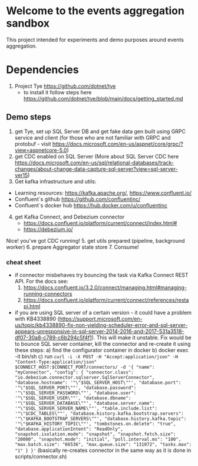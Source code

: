 # Welcome to the events aggregation sandbox

This project intended for experiments and demo purposes around events aggregation.

# Dependencies
1. Project Tye https://github.com/dotnet/tye
    - to install it follow steps here https://github.com/dotnet/tye/blob/main/docs/getting_started.md


## Demo steps
1. get Tye, set up SQL Server DB and get fake data gen built using GRPC service and client 
   (for those who are not familiar with GRPC and protobuf - visit https://docs.microsoft.com/en-us/aspnet/core/grpc/?view=aspnetcore-5.0)
2. get CDC enabled on SQL Server (More about SQL Server CDC here https://docs.microsoft.com/en-us/sql/relational-databases/track-changes/about-change-data-capture-sql-server?view=sql-server-ver15)
3.  Get kafka infrastructure and utils:
   - Learning resources: https://kafka.apache.org/, https://www.confluent.io/
   - Confluent`s github https://github.com/confluentinc/
   - Confluent`s docker hub https://hub.docker.com/u/confluentinc
4. get Kafka Connect, and Debezium connector
   - https://docs.confluent.io/platform/current/connect/index.html#
   - https://debezium.io/


Nice! you've got CDC running!
5. get utils prepared (pipeline, background worker)
6. prepare Aggregator state store
7. Consume!

### cheat sheet

- if connector misbehaves try bouncing the task via Kafka Connect REST API.
  For the docs see:
   1. https://docs.confluent.io/3.2.0/connect/managing.html#managing-running-connectors
   2. https://docs.confluent.io/platform/current/connect/references/restapi.html
- if you are using SQL server of a certain version - it could have a problem with KB4338890 (https://support.microsoft.com/en-us/topic/kb4338890-fix-non-yielding-scheduler-error-and-sql-server-appears-unresponsive-in-sql-server-2014-2016-and-2017-531a3518-df07-30a8-c789-c6b294c5f4f1). 
  This will make it unstable. Fix would be to bounce SQL server container, kill the connector and re-create it using these steps: 
   a) find the configurator container in docker 
   b) docker exec -it bin/sh 
   c) run `curl -i -X POST -H "Accept:application/json" -H "Content-Type:application/json" $CONNECT_HOST:$CONNECT_PORT/connectors/ -d '{ "name": "myConnector", "config": { "connector.class": "io.debezium.connector.sqlserver.SqlServerConnector", "database.hostname": '"\"$SQL_SERVER_HOST\""', "database.port": '"\"$SQL_SERVER_PORT\""', "database.password": '"\"$SQL_SERVER_PASSWORD\""', "database.user": '"\"$SQL_SERVER_USER\""', "database.dbname": '"\"$SQL_SERVER_DATABASE\""', "database.server.name": '"\"$SQL_SERVER_SERVER_NAME\""', "table.include.list": '"\"$CDC_TABLES\""', "database.history.kafka.bootstrap.servers": '"\"$KAFKA_BOOTSTRAP_SERVERS\""', "database.history.kafka.topic": '"\"$KAFKA_HISTORY_TOPIC\""', "tombstones.on.delete": "true", "database.applicationIntent": "ReadOnly", "snapshot.isolation.mode": "snapshot", "snapshot.fetch.size": "20000", "snapshot.mode": "initial", "poll.interval.ms": "100", "max.batch.size": "66536", "max.queue.size": "131072", "tasks.max": "1" } }'` (basically re-creates connector in the same way as it is done in scripts/connector.sh)